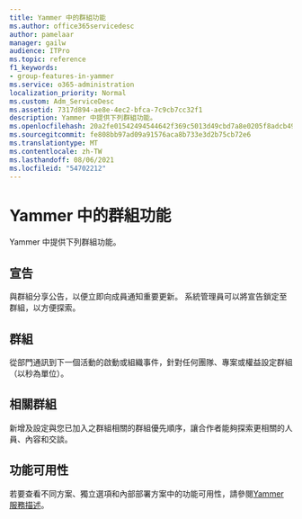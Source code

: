 ```yaml
---
title: Yammer 中的群組功能
ms.author: office365servicedesc
author: pamelaar
manager: gailw
audience: ITPro
ms.topic: reference
f1_keywords:
- group-features-in-yammer
ms.service: o365-administration
localization_priority: Normal
ms.custom: Adm_ServiceDesc
ms.assetid: 7317d894-ae8e-4ec2-bfca-7c9cb7cc32f1
description: Yammer 中提供下列群組功能。
ms.openlocfilehash: 20a2fe01542494544642f369c5013d49cbd7a8e0205f8adcb49009eb9d93a5b9
ms.sourcegitcommit: fe808bb97ad09a91576aca8b733e3d2b75cb72e6
ms.translationtype: MT
ms.contentlocale: zh-TW
ms.lasthandoff: 08/06/2021
ms.locfileid: "54702212"
---
```

# <a name="group-features-in-yammer"></a>Yammer 中的群組功能

Yammer 中提供下列群組功能。
  
## <a name="announcements"></a>宣告

與群組分享公告，以便立即向成員通知重要更新。 系統管理員可以將宣告鎖定至群組，以方便探索。
  
## <a name="groups"></a>群組

從部門通訊到下一個活動的啟動或組織事件，針對任何團隊、專案或權益設定群組（以秒為單位）。
  
## <a name="related-groups"></a>相關群組

新增及設定與您已加入之群組相關的群組優先順序，讓合作者能夠探索更相關的人員、內容和交談。
  
## <a name="feature-availability"></a>功能可用性

若要查看不同方案、獨立選項和內部部署方案中的功能可用性，請參閱[Yammer 服務描述](yammer-service-description.md)。
  